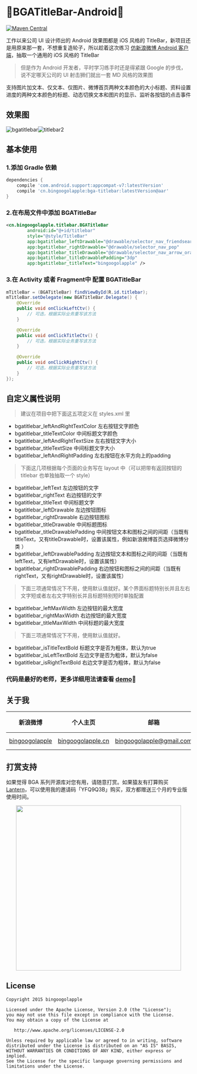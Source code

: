 :running:BGATitleBar-Android:running:
============

[![Maven Central](https://maven-badges.herokuapp.com/maven-central/cn.bingoogolapple/bga-titlebar/badge.svg)](https://maven-badges.herokuapp.com/maven-central/cn.bingoogolapple/bga-titlebar)

工作以来公司 UI 设计师出的 Android 效果图都是 iOS 风格的 TitleBar，新项目还是用原来那一套，不想重复造轮子，所以趁着这次练习 [仿新浪微博 Android 客户端](https://github.com/bingoogolapple/BGAWeiBo-Android)，抽取一个通用的 iOS 风格的 TitleBar

>但是作为 Android 开发者，平时学习练手时还是得紧跟 Google 的步伐，说不定哪天公司的 UI 射击狮们就出一套 MD 风格的效果图

支持图片加文本、仅文本、仅图片、微博首页两种文本颜色的大小标题、资料设置进度的两种文本颜色的标题、动态切换文本和图片的显示、监听各按钮的点击事件

## 效果图
![bgatitlebar](https://cloud.githubusercontent.com/assets/8949716/17476247/99c19a10-5d91-11e6-85b1-55764481686e.gif)![titlebar2](https://cloud.githubusercontent.com/assets/8949716/18605827/7bd49bc0-7cd0-11e6-8569-b70c97ee3ff3.gif)

## 基本使用

### 1.添加 Gradle 依赖

```groovy
dependencies {
    compile 'com.android.support:appcompat-v7:latestVersion'
    compile 'cn.bingoogolapple:bga-titlebar:latestVersion@aar'
}
```

### 2.在布局文件中添加 BGATitleBar

```xml
<cn.bingoogolapple.titlebar.BGATitleBar
        android:id="@+id/titlebar"
        style="@style/TitleBar"
        app:bgatitlebar_leftDrawable="@drawable/selector_nav_friendsearch"
        app:bgatitlebar_rightDrawable="@drawable/selector_nav_pop"
        app:bgatitlebar_titleDrawable="@drawable/selector_nav_arrow_orange"
        app:bgatitlebar_titleDrawablePadding="3dp"
        app:bgatitlebar_titleText="bingoogolapple" />
```

### 3.在 Activity 或者 Fragment中 配置 BGATitleBar

```java
mTitleBar = (BGATitleBar) findViewById(R.id.titlebar);
mTitleBar.setDelegate(new BGATitleBar.Delegate() {
    @Override
    public void onClickLeftCtv() {
        // 可选，根据实际业务重写该方法
    }

    @Override
    public void onClickTitleCtv() {
        // 可选，根据实际业务重写该方法
    }

    @Override
    public void onClickRightCtv() {
        // 可选，根据实际业务重写该方法
    }
});
```

## 自定义属性说明

>建议在项目中把下面这五项定义在 styles.xml 里

* bgatitlebar_leftAndRightTextColor 左右按钮文字颜色
* bgatitlebar_titleTextColor 中间标题文字颜色
* bgatitlebar_leftAndRightTextSize 左右按钮文字大小
* bgatitlebar_titleTextSize 中间标题文字大小
* bgatitlebar_leftAndRightPadding 左右按钮在水平方向上的padding

>下面这几项根据每个页面的业务写在 layout 中（可以把带有返回按钮的 titlebar 也单独抽取一个 style）

* bgatitlebar_leftText 左边按钮的文字
* bgatitlebar_rightText 右边按钮的文字
* bgatitlebar_titleText 中间标题文字
* bgatitlebar_leftDrawable 左边按钮图标
* bgatitlebar_rightDrawable 右边按钮图标
* bgatitlebar_titleDrawable 中间标题图标
* bgatitlebar_titleDrawablePadding 中间按钮文本和图标之间的间距（当既有titleText，又有titleDrawable时，设置该属性，例如新浪微博首页选择微博分类 ）
* bgatitlebar_leftDrawablePadding 左边按钮文本和图标之间的间距（当既有leftText，又有leftDrawable时，设置该属性）
* bgatitlebar_rightDrawablePadding 右边按钮和图标之间的间距（当既有rightText，又有rightDrawable时，设置该属性）

>下面三项通常情况下不用，使用默认值就好。某个界面标题特别长并且左右文字短或者左右文字特别长并且标题特别短时单独配置

* bgatitlebar_leftMaxWidth 左边按钮的最大宽度
* bgatitlebar_rightMaxWidth 右边按钮的最大宽度
* bgatitlebar_titleMaxWidth 中间标题的最大宽度

>下面三项通常情况下不用，使用默认值就好。

* bgatitlebar_isTitleTextBold 标题文字是否为粗体，默认为true
* bgatitlebar_isLeftTextBold 左边文字是否为粗体，默认为false
* bgatitlebar_isRightTextBold 右边文字是否为粗体，默认为false

### 代码是最好的老师，更多详细用法请查看 [demo](https://github.com/bingoogolapple/BGATitleBar-Android/tree/master/demo):feet:

## 关于我

| 新浪微博 | 个人主页 | 邮箱 | BGA系列开源库QQ群
| ------------ | ------------- | ------------ | ------------ |
| <a href="http://weibo.com/bingoogol" target="_blank">bingoogolapple</a> | <a  href="http://www.bingoogolapple.cn" target="_blank">bingoogolapple.cn</a>  | <a href="mailto:bingoogolapple@gmail.com" target="_blank">bingoogolapple@gmail.com</a> | ![BGA_CODE_CLUB](http://7xk9dj.com1.z0.glb.clouddn.com/BGA_CODE_CLUB.png?imageView2/2/w/200) |

## 打赏支持

如果觉得 BGA 系列开源库对您有用，请随意打赏。如果猿友有打算购买 [Lantern](https://github.com/getlantern/forum)，可以使用我的邀请码「YFQ9Q3B」购买，双方都赠送三个月的专业版使用时间。

<p align="center">
  <img src="http://7xk9dj.com1.z0.glb.clouddn.com/bga_pay.png" width="450">
</p>

## License

    Copyright 2015 bingoogolapple

    Licensed under the Apache License, Version 2.0 (the "License");
    you may not use this file except in compliance with the License.
    You may obtain a copy of the License at

       http://www.apache.org/licenses/LICENSE-2.0

    Unless required by applicable law or agreed to in writing, software
    distributed under the License is distributed on an "AS IS" BASIS,
    WITHOUT WARRANTIES OR CONDITIONS OF ANY KIND, either express or implied.
    See the License for the specific language governing permissions and
    limitations under the License.
